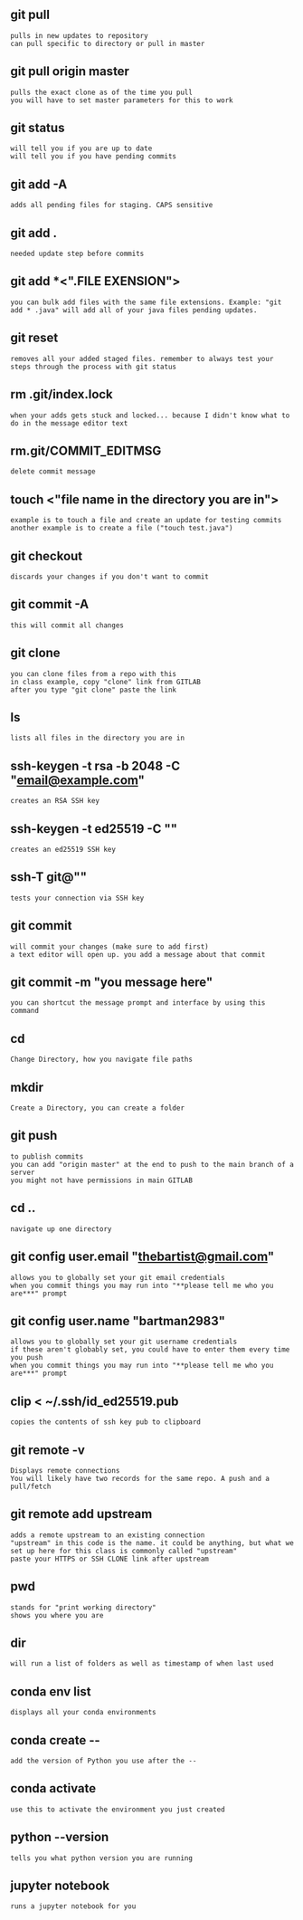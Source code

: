 ## git pull
    pulls in new updates to repository
    can pull specific to directory or pull in master
## git pull origin master
    pulls the exact clone as of the time you pull
    you will have to set master parameters for this to work
## git status
    will tell you if you are up to date
    will tell you if you have pending commits
## git add -A
    adds all pending files for staging. CAPS sensitive
## git add .
    needed update step before commits
## git add *<".FILE EXENSION">
    you can bulk add files with the same file extensions. Example: "git add * .java" will add all of your java files pending updates.
## git reset
    removes all your added staged files. remember to always test your steps through the process with git status
## rm .git/index.lock
    when your adds gets stuck and locked... because I didn't know what to do in the message editor text
## rm.git/COMMIT_EDITMSG
    delete commit message
## touch <"file name in the directory you are in">
    example is to touch a file and create an update for testing commits
    another example is to create a file ("touch test.java")
## git checkout
    discards your changes if you don't want to commit
## git commit -A
    this will commit all changes
## git clone
    you can clone files from a repo with this
    in class example, copy "clone" link from GITLAB
    after you type "git clone" paste the link
## ls
    lists all files in the directory you are in
## ssh-keygen -t rsa -b 2048 -C "email@example.com"
    creates an RSA SSH key
## ssh-keygen -t ed25519 -C "<comment>"
    creates an ed25519 SSH key
## ssh-T git@"<enter-your-repository-address>"
    tests your connection via SSH key
## git commit 
    will commit your changes (make sure to add first)
    a text editor will open up. you add a message about that commit
## git commit -m "you message here" 
    you can shortcut the message prompt and interface by using this command
## cd 
    Change Directory, how you navigate file paths
## mkdir
    Create a Directory, you can create a folder
## git push
    to publish commits
    you can add "origin master" at the end to push to the main branch of a server
    you might not have permissions in main GITLAB
## cd ..
    navigate up one directory 
## git config user.email "thebartist@gmail.com"
    allows you to globally set your git email credentials
    when you commit things you may run into "**please tell me who you are***" prompt
## git config user.name "bartman2983"
    allows you to globally set your git username credentials
    if these aren't globably set, you could have to enter them every time you push
    when you commit things you may run into "**please tell me who you are***" prompt
## clip < ~/.ssh/id_ed25519.pub
    copies the contents of ssh key pub to clipboard
## git remote -v
    Displays remote connections 
    You will likely have two records for the same repo. A push and a pull/fetch
## git remote add upstream 
    adds a remote upstream to an existing connection
    "upstream" in this code is the name. it could be anything, but what we set up here for this class is commonly called "upstream"
    paste your HTTPS or SSH CLONE link after upstream
## pwd
    stands for "print working directory"
    shows you where you are
## dir
    will run a list of folders as well as timestamp of when last used
## conda env list
    displays all your conda environments
## conda create --
    add the version of Python you use after the --
## conda activate 
    use this to activate the environment you just created
## python --version
    tells you what python version you are running
## jupyter notebook
    runs a jupyter notebook for you
